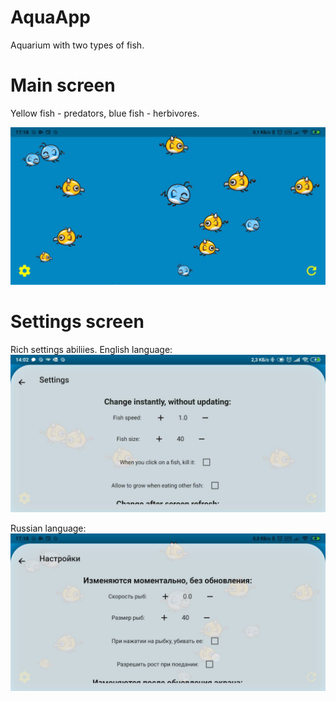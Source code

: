 # AquaApp
Aquarium with two types of fish.

# Main screen
Yellow fish - predators, blue fish - herbivores.

![ScreenShot](https://github.com/Diaglyonok/AquaApp/blob/master/screen1.png)

# Settings screen
Rich settings abiliies. 
English language:
![ScreenShot](https://github.com/Diaglyonok/AquaApp/blob/master/settings_en.jpg)

Russian language:
![ScreenShot](https://github.com/Diaglyonok/AquaApp/blob/master/screen2.png)
